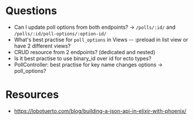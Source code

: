 # Questions

- Can I update poll options from both endpoints? -> `/polls/:id/` and `/polls/:id/poll-options/:option-id/`
- What's best practise for `poll_options` in Views
  -- :preload in list view or have 2 different views?
- CRUD resource from 2 endpoints? (dedicated and nested)
- Is it best practise to use binary_id over id for ecto types?
- PollController: best practise for key name changes options -> poll_options?

# Resources

- https://lobotuerto.com/blog/building-a-json-api-in-elixir-with-phoenix/
